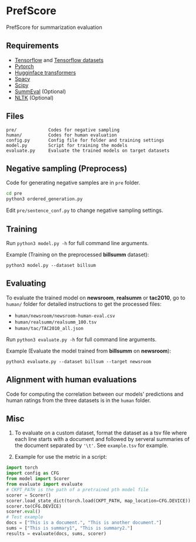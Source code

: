 # PrefScore
PrefScore for summarization evaluation

## Requirements

- [Tensorflow](https://www.tensorflow.org/) and [Tensorflow datasets](https://www.tensorflow.org/datasets/)
- [Pytorch](https://pytorch.org/)
- [Hugginface transformers](https://huggingface.co/docs/transformers/index)
- [Spacy](https://spacy.io/)
- [Scipy](https://scipy.org/)
- [SummEval](https://github.com/Yale-LILY/SummEval) (Optional)
- [NLTK](https://www.nltk.org/) (Optional)

## Files
```
pre/            Codes for negative sampling
human/          Codes for human evaluation
config.py       Config file for folder and training settings
model.py        Script for training the models
evaluate.py     Evaluate the trained models on target datasets 
```

## Negative sampling (Preprocess)
Code for generating negative samples are in `pre` folder. 

```bash
cd pre
python3 ordered_generation.py  
```
Edit ``pre/sentence_conf.py`` to change negative sampling settings. 

## Training
Run ``python3 model.py -h`` for full command line arguments. 

Example (Training on the preprocessed **billsumm** dataset):
```
python3 model.py --dataset billsum
```

## Evaluating 
To evaluate the trained model on **newsroom**, **realsumm** or **tac2010**, go to ``human/`` folder for detailed instructions to get the processed files:
- ``human/newsroom/newsroom-human-eval.csv``
- ``human/realsumm/realsumm_100.tsv``
- ``human/tac/TAC2010_all.json``

Run ``python3 evaluate.py -h`` for full command line arguments. 

Example (Evaluate the model trained from **billsumm** on **newsroom**):
```
python3 evaluate.py --dataset billsum --target newsroom
```

## Alignment with human evaluations 

Code for computing the correlation between our models' predictions and human ratings from the three datasets is in the `human` folder. 

## Misc
1. To evaluate on a custom dataset, format the dataset as a tsv file where each line starts with a document and followed by serveral summaries of the document separated by ``'\t'``. See ``example.tsv`` for example.

2. Example for use the metric in a script:
```python
import torch
import config as CFG
from model import Scorer
from evaluate import evaluate
# CKPT_PATH is the path of a pretrained pth model file
scorer = Scorer()
scorer.load_state_dict(torch.load(CKPT_PATH, map_location=CFG.DEVICE))
scorer.to(CFG.DEVICE)
scorer.eval() 
# Test example
docs = ["This is a document.", "This is another document."]
sums = ["This is summary1", "This is summary2."]
results = evaluate(docs, sums, scorer)
```